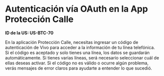 # Autenticación vía OAuth en la App Protección Calle

**ID de la US: US-BTC-70**

En la aplicación Protección Calle, necesitas ingresar un código de autenticación de Vivo para acceder a la información de tu línea telefónica. Si el código es aceptado y solo tienes una línea, los datos se guardarán automáticamente. Si tienes varias líneas, será necesario seleccionar cuál de ellas deseas activar. Si el código no es válido o ocurre algún problema, verás mensajes de error claros para ayudarte a entender lo que sucedió.